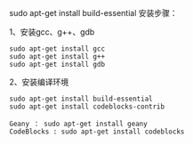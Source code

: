 sudo apt-get install build-essential
安装步骤：

1、安装gcc、g++、gdb
```
sudo apt-get install gcc 
sudo apt-get install g++ 
sudo apt-get install gdb
```

2、安装编译环境
```
sudo apt-get install build-essential
sudo apt-get install codeblocks-contrib
```
```
Geany ： sudo apt-get install geany
CodeBlocks : sudo apt-get install codeblocks
```
